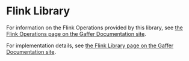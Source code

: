 # Flink Library

For information on the Flink Operations provided by this library, see [the Flink Operations page on the Gaffer Documentation site](https://gchq.github.io/gaffer-doc/latest/reference/operations-guide/flink/).

For implementation details, see [the Flink Library page on the Gaffer Documentation site](https://gchq.github.io/gaffer-doc/latest/dev/components/libraries/flink/).
